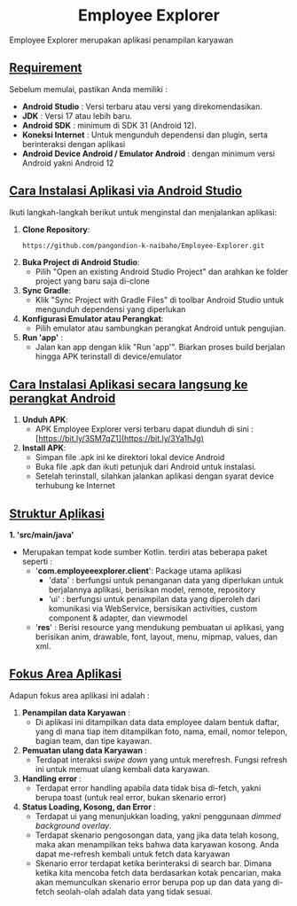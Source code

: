 # <center>Employee Explorer</center>

<p>
Employee Explorer merupakan aplikasi penampilan karyawan
</p>

## <u>Requirement</u>

Sebelum memulai, pastikan Anda memiliki :

- **Android Studio** : Versi terbaru atau versi yang direkomendasikan.
- **JDK** : Versi 17 atau lebih baru.
- **Android SDK** : minimum di SDK 31 (Android 12).
- **Koneksi Internet** : Untuk mengunduh dependensi dan plugin, serta berinteraksi dengan aplikasi
- **Android Device Android / Emulator Android** : dengan minimum versi Android yakni Android 12

## <u>Cara Instalasi Aplikasi via Android Studio</u>

Ikuti langkah-langkah berikut untuk menginstal dan menjalankan aplikasi:

1. **Clone Repository**:
   ```bash
   https://github.com/pangondion-k-naibaho/Employee-Explorer.git

2. **Buka Project di Android Studio**:
   - Pilih "Open an existing Android Studio Project" dan arahkan ke folder project yang baru saja di-clone
3. **Sync Gradle**:
   - Klik "Sync Project with Gradle Files" di toolbar Android Studio untuk mengunduh dependensi yang diperlukan
4. **Konfigurasi Emulator atau Perangkat**:
   - Pilih emulator atau sambungkan perangkat Android untuk pengujian.
5. **Run 'app'** :
   - Jalan kan app dengan klik "Run 'app'". Biarkan proses build berjalan hingga APK terinstall di device/emulator

## <u>Cara Instalasi Aplikasi secara langsung ke perangkat Android</u>

1. **Unduh APK**:
   - APK Employee Explorer versi terbaru dapat diunduh di sini : [https://bit.ly/3SM7qZ1](https://bit.ly/3Ya1hJg)
2. **Install APK**:
   - Simpan file .apk ini ke direktori lokal device Android
   - Buka file .apk dan ikuti petunjuk dari Android untuk instalasi.
   - Setelah terinstall, silahkan jalankan aplikasi dengan syarat device terhubung ke Internet

## <u>Struktur Aplikasi</u>
<b>1. 'src/main/java'</b>
- Merupakan tempat kode sumber Kotlin. terdiri atas beberapa paket seperti :
  - '**com.employeeexplorer.client**': Package utama aplikasi
     - 'data' : berfungsi untuk penanganan data yang diperlukan untuk berjalannya aplikasi, berisikan model, remote, repository
     -  'ui' : berfungsi untuk penampilan data yang diperoleh dari komunikasi via WebService, bersisikan activities, custom component & adapter, dan viewmodel
  - '**res**' : Berisi resource yang mendukung pembuatan ui aplikasi, yang berisikan anim, drawable, font, layout, menu, mipmap, values, dan xml.

## <u>Fokus Area Aplikasi</u>
Adapun fokus area aplikasi ini adalah :
1. **Penampilan data Karyawan** :
   - Di aplikasi ini ditampilkan data data employee dalam bentuk daftar, yang di mana tiap item ditampilkan foto, nama, email, nomor telepon, bagian team, dan tipe kayawan.
2. **Pemuatan ulang data Karyawan** :
   - Terdapat interaksi <i>swipe down</i> yang untuk merefresh. Fungsi refresh ini untuk memuat ulang kembali data karyawan.
3. **Handling error** :
   - Terdapat error handling apabila data tidak bisa di-fetch, yakni berupa toast (untuk real error, bukan skenario error)
4. **Status Loading, Kosong, dan Error** :
   - Terdapat ui yang menunjukkan loading, yakni penggunaan <i>dimmed background overlay</i>.
   - Terdapat skenario pengosongan data, yang jika data telah kosong, maka akan menampilkan teks bahwa data karyawan kosong. Anda dapat me-refresh kembali untuk fetch data karyawan
   - Skenario error terdapat ketika berinteraksi di search bar. Dimana ketika kita mencoba fetch data berdasarkan kotak pencarian, maka akan memunculkan skenario error berupa pop up dan data yang di-fetch seolah-olah adalah data yang tidak sesuai.
